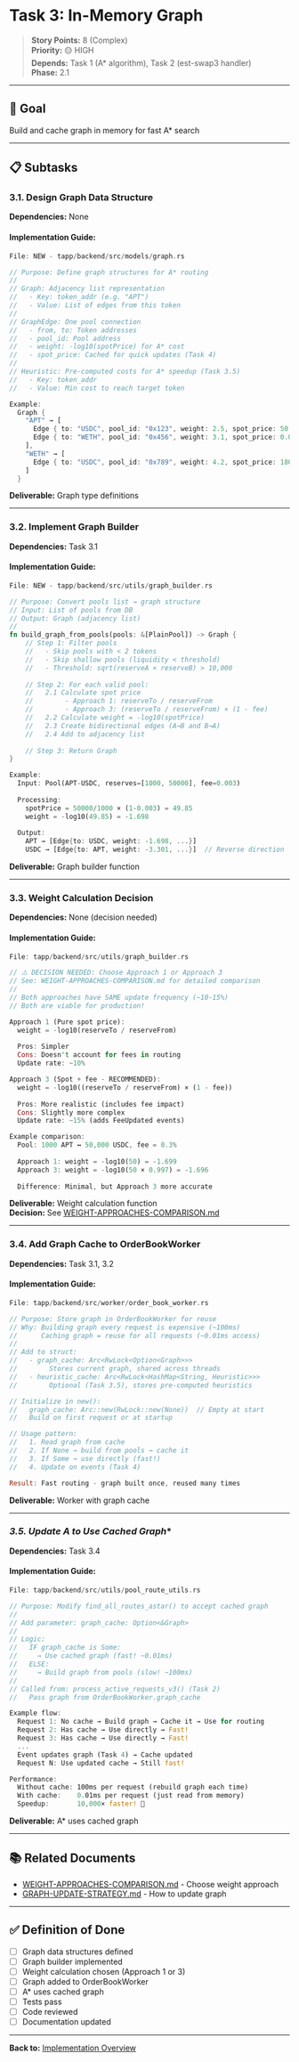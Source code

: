 # Task 3: In-Memory Graph

> **Story Points:** 8 (Complex)  
> **Priority:** 🟡 HIGH  
> **Depends:** Task 1 (A* algorithm), Task 2 (est-swap3 handler)  
> **Phase:** 2.1

---

## 🎯 Goal

Build and cache graph in memory for fast A* search

---

## 📋 Subtasks

### **3.1. Design Graph Data Structure**

**Dependencies:** None

#### Implementation Guide:

```rust
File: NEW - tapp/backend/src/models/graph.rs

// Purpose: Define graph structures for A* routing
//
// Graph: Adjacency list representation
//   - Key: token_addr (e.g. "APT")
//   - Value: List of edges from this token
//
// GraphEdge: One pool connection
//   - from, to: Token addresses
//   - pool_id: Pool address
//   - weight: -log10(spotPrice) for A* cost
//   - spot_price: Cached for quick updates (Task 4)
//
// Heuristic: Pre-computed costs for A* speedup (Task 3.5)
//   - Key: token_addr
//   - Value: Min cost to reach target token

Example:
  Graph {
    "APT" → [
      Edge { to: "USDC", pool_id: "0x123", weight: 2.5, spot_price: 50.0 },
      Edge { to: "WETH", pool_id: "0x456", weight: 3.1, spot_price: 0.008 }
    ],
    "WETH" → [
      Edge { to: "USDC", pool_id: "0x789", weight: 4.2, spot_price: 1800.0 }
    ]
  }
```

**Deliverable:** Graph type definitions

---

### **3.2. Implement Graph Builder**

**Dependencies:** Task 3.1

#### Implementation Guide:

```rust
File: NEW - tapp/backend/src/utils/graph_builder.rs

// Purpose: Convert pools list → graph structure
// Input: List of pools from DB
// Output: Graph (adjacency list)
//
fn build_graph_from_pools(pools: &[PlainPool]) -> Graph {
    // Step 1: Filter pools
    //   - Skip pools with < 2 tokens
    //   - Skip shallow pools (liquidity < threshold)
    //   - Threshold: sqrt(reserveA × reserveB) > 10,000
    
    // Step 2: For each valid pool:
    //   2.1 Calculate spot price
    //        - Approach 1: reserveTo / reserveFrom
    //        - Approach 3: (reserveTo / reserveFrom) × (1 - fee)
    //   2.2 Calculate weight = -log10(spotPrice)
    //   2.3 Create bidirectional edges (A→B and B→A)
    //   2.4 Add to adjacency list
    
    // Step 3: Return Graph
}

Example:
  Input: Pool(APT-USDC, reserves=[1000, 50000], fee=0.003)
  
  Processing:
    spotPrice = 50000/1000 × (1-0.003) = 49.85
    weight = -log10(49.85) = -1.698
  
  Output:
    APT → [Edge{to: USDC, weight: -1.698, ...}]
    USDC → [Edge{to: APT, weight: -3.301, ...}]  // Reverse direction
```

**Deliverable:** Graph builder function

---

### **3.3. Weight Calculation Decision**

**Dependencies:** None (decision needed)

#### Implementation Guide:

```rust
File: tapp/backend/src/utils/graph_builder.rs

// ⚠️ DECISION NEEDED: Choose Approach 1 or Approach 3
// See: WEIGHT-APPROACHES-COMPARISON.md for detailed comparison
//
// Both approaches have SAME update frequency (~10-15%)
// Both are viable for production!

Approach 1 (Pure spot price):
  weight = -log10(reserveTo / reserveFrom)
  
  Pros: Simpler
  Cons: Doesn't account for fees in routing
  Update rate: ~10%

Approach 3 (Spot + fee - RECOMMENDED):
  weight = -log10((reserveTo / reserveFrom) × (1 - fee))
  
  Pros: More realistic (includes fee impact)
  Cons: Slightly more complex
  Update rate: ~15% (adds FeeUpdated events)

Example comparison:
  Pool: 1000 APT ↔ 50,000 USDC, fee = 0.3%
  
  Approach 1: weight = -log10(50) = -1.699
  Approach 3: weight = -log10(50 × 0.997) = -1.696
  
  Difference: Minimal, but Approach 3 more accurate
```

**Deliverable:** Weight calculation function  
**Decision:** See [WEIGHT-APPROACHES-COMPARISON.md](../WEIGHT-APPROACHES-COMPARISON.md)

---

### **3.4. Add Graph Cache to OrderBookWorker**

**Dependencies:** Task 3.1, 3.2

#### Implementation Guide:

```rust
File: tapp/backend/src/worker/order_book_worker.rs

// Purpose: Store graph in OrderBookWorker for reuse
// Why: Building graph every request is expensive (~100ms)
//      Caching graph = reuse for all requests (~0.01ms access)
//
// Add to struct:
//   - graph_cache: Arc<RwLock<Option<Graph>>>
//        Stores current graph, shared across threads
//   - heuristic_cache: Arc<RwLock<HashMap<String, Heuristic>>>
//        Optional (Task 3.5), stores pre-computed heuristics

// Initialize in new():
//   graph_cache: Arc::new(RwLock::new(None))  // Empty at start
//   Build on first request or at startup

// Usage pattern:
//   1. Read graph from cache
//   2. If None → build from pools → cache it
//   3. If Some → use directly (fast!)
//   4. Update on events (Task 4)

Result: Fast routing - graph built once, reused many times
```

**Deliverable:** Worker with graph cache

---

### **3.5. Update A* to Use Cached Graph**

**Dependencies:** Task 3.4

#### Implementation Guide:

```rust
File: tapp/backend/src/utils/pool_route_utils.rs

// Purpose: Modify find_all_routes_astar() to accept cached graph
// 
// Add parameter: graph_cache: Option<&Graph>
//
// Logic:
//   IF graph_cache is Some:
//     → Use cached graph (fast! ~0.01ms)
//   ELSE:
//     → Build graph from pools (slow! ~100ms)
//
// Called from: process_active_requests_v3() (Task 2)
//   Pass graph from OrderBookWorker.graph_cache

Example flow:
  Request 1: No cache → Build graph → Cache it → Use for routing
  Request 2: Has cache → Use directly → Fast!
  Request 3: Has cache → Use directly → Fast!
  ...
  Event updates graph (Task 4) → Cache updated
  Request N: Use updated cache → Still fast!

Performance:
  Without cache: 100ms per request (rebuild graph each time)
  With cache:    0.01ms per request (just read from memory)
  Speedup:       10,000× faster! 🚀
```

**Deliverable:** A* uses cached graph

---

## 📚 Related Documents

- [WEIGHT-APPROACHES-COMPARISON.md](../WEIGHT-APPROACHES-COMPARISON.md) - Choose weight approach
- [GRAPH-UPDATE-STRATEGY.md](../GRAPH-UPDATE-STRATEGY.md) - How to update graph

---

## ✅ Definition of Done

- [ ] Graph data structures defined
- [ ] Graph builder implemented
- [ ] Weight calculation chosen (Approach 1 or 3)
- [ ] Graph added to OrderBookWorker
- [ ] A* uses cached graph
- [ ] Tests pass
- [ ] Code reviewed
- [ ] Documentation updated

---

**Back to:** [Implementation Overview](../IMPLEMENTATION-TASKS-BREAKDOWN.md)

